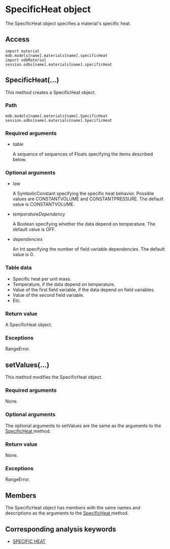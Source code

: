 # SpecificHeat object

The SpecificHeat object specifies a material's specific heat.

## Access

```
import material
mdb.models[name].materials[name].specificHeat
import odbMaterial
session.odbs[name].materials[name].specificHeat
```

## SpecificHeat(...)



This method creates a SpecificHeat object.



### Path

```
mdb.models[name].materials[name].SpecificHeat
session.odbs[name].materials[name].SpecificHeat
```

### Required arguments

- *table*

  A sequence of sequences of Floats specifying the items described below.

### Optional arguments

- *law*

  A SymbolicConstant specifying the specific heat behavior. Possible values are CONSTANTVOLUME and CONSTANTPRESSURE. The default value is CONSTANTVOLUME.

- *temperatureDependency*

  A Boolean specifying whether the data depend on temperature. The default value is OFF.

- *dependencies*

  An Int specifying the number of field variable dependencies. The default value is 0.

### Table data

- Specific heat per unit mass.
- Temperature, if the data depend on temperature.
- Value of the first field variable, if the data depend on field variables.
- Value of the second field variable.
- Etc.

### Return value

A SpecificHeat object.

### Exceptions

RangeError.



## setValues(...)



This method modifies the SpecificHeat object.



### Required arguments

None.

### Optional arguments

The optional arguments to setValues are the same as the arguments to the [SpecificHeat ](https://help.3ds.com/2022/english/DSSIMULIA_Established/SIMACAEKERRefMap/simaker-c-specificheatpyc.htm?ContextScope=all#simaker-specificheatspecificheatpyc)method.

### Return value

None.

### Exceptions

RangeError.



## Members

The SpecificHeat object has members with the same names and descriptions as the arguments to the [SpecificHeat ](https://help.3ds.com/2022/english/DSSIMULIA_Established/SIMACAEKERRefMap/simaker-c-specificheatpyc.htm?ContextScope=all#simaker-specificheatspecificheatpyc)method.



## Corresponding analysis keywords

- [SPECIFIC HEAT](https://help.3ds.com/2022/english/DSSIMULIA_Established/SIMACAEKEYRefMap/simakey-r-specificheat.htm?ContextScope=all#simakey-r-specificheat)